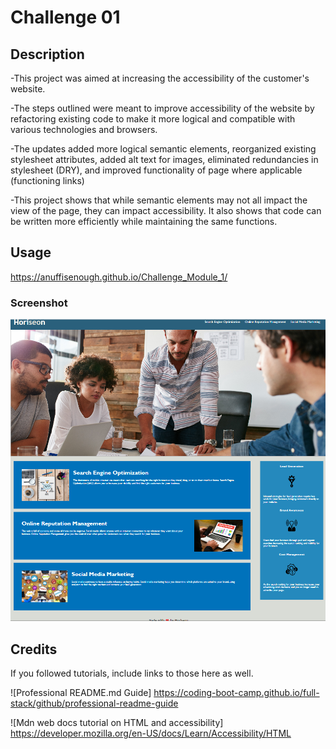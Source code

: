# Challenge 01

## Description

-This project was aimed at increasing the accessibility of the customer's website.

-The steps outlined were meant to improve accessibility of the website by refactoring existing code to make it more logical and compatible with various technologies and browsers.

-The updates added more logical semantic elements, reorganized existing stylesheet attributes, added alt text for images, eliminated redundancies in stylesheet (DRY), and improved functionality of page where applicable (functioning links)

-This project shows that while semantic elements may not all impact the view of the page, they can impact accessibility. It also shows that code can be written more efficiently while maintaining the same functions.

## Usage

https://anuffisenough.github.io/Challenge_Module_1/

### Screenshot

![screenshot of module 1 challenge](assets/images/screenshot.png)

## Credits

If you followed tutorials, include links to those here as well.

![Professional README.md Guide] https://coding-boot-camp.github.io/full-stack/github/professional-readme-guide

![Mdn web docs tutorial on HTML and accessibility] https://developer.mozilla.org/en-US/docs/Learn/Accessibility/HTML
